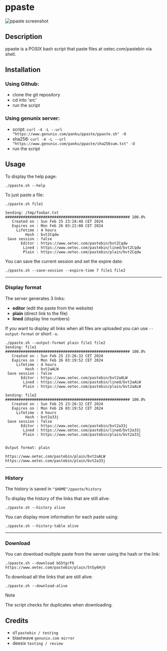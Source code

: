 # ppaste

<picture>
<source media="(prefers-color-scheme: dark)" srcset="https://raw.githubusercontent.com/pankunull/ppaste/main/docs/screenshot.png">
<img alt="ppaste screenshot" src="https://raw.githubusercontent.com/pankunull/ppaste/main/docs/screenshot.png">
</picture>

## Description
ppaste is a POSIX bash script that paste files at oetec.com/pastebin via shell.


## Installation
### Using Github:
- clone the git repository
- cd into 'src'
- run the script


### Using genunix server:
- script: `curl -4 -L --url "https://www.genunix.com/panku/ppaste/ppaste.sh" -O`
- sha256: `curl -4 -L --url "https://www.genunix.com/panku/ppaste/sha256sum.txt" -O`
- run the script


## Usage

To display the help page: 

```
./ppaste.sh --help
```


To just paste a file: 

```
./ppaste.sh file1

Sending: /tmp/foobar.txt
######################################################## 100.0%
   Created on : Sun Feb 25 23:28:48 CET 2024
   Expires on : Mon Feb 26 03:22:08 CET 2024
     Lifetime : 4 hours
         Hash : bvt2Cqdw
 Save session : false
       Editor : https://www.oetec.com/pastebin/bvt2Cqdw
        Lined : https://www.oetec.com/pastebin/lined/bvt2Cqdw
        Plain : https://www.oetec.com/pastebin/plain/bvt2Cqdw

```


You can save the current session and set the expire date: 

```
./ppaste.sh --save-session --expire-time 7 file1 file2
```

---

### Display format
The server generates 3 links:
+ **editor** (edit the paste from the website)
+ **plain** (direct link to the file)
+ **lined** (display line numbers)

If you want to display all links when all files are uploaded you can use `--output-format` or short `-o`.

```
./ppaste.sh --output-format plain file1 file2
Sending: file1
######################################################## 100.0%
   Created on : Sun Feb 25 23:26:32 CET 2024
   Expires on : Mon Feb 26 03:19:52 CET 2024
     Lifetime : 4 hours
         Hash : bvt2aALW
 Save session : false
       Editor : https://www.oetec.com/pastebin/bvt2aALW
        Lined : https://www.oetec.com/pastebin/lined/bvt2aALW
        Plain : https://www.oetec.com/pastebin/plain/bvt2aALW

Sending: file2
######################################################## 100.0%
   Created on : Sun Feb 25 23:26:32 CET 2024
   Expires on : Mon Feb 26 03:19:52 CET 2024
     Lifetime : 4 hours
         Hash : bvt2a33j
 Save session : false
       Editor : https://www.oetec.com/pastebin/bvt2a33j
        Lined : https://www.oetec.com/pastebin/lined/bvt2a33j
        Plain : https://www.oetec.com/pastebin/plain/bvt2a33j


Output format: plain

https://www.oetec.com/pastebin/plain/bvt2aALW
https://www.oetec.com/pastebin/plain/bvt2a33j
```

---

### History
The history is saved in `"$HOME"/ppaste/history`

To display the history of the links that are still alive:

```
./ppaste.sh --history alive
```

You can display more information for each paste using:

```
./ppaste.sh --history-table alive
```

---

### Download
You can download multiple paste from the server using the hash or the link: 

```
./ppaste.sh --download bG5tgrF6 https://www.oetec.com/pastebin/plain/5tGy6HjU
```


To download all the links that are still alive: 

```
./ppaste.sh --download-alive
```

> [!NOTE]
> The script checks for duplicates when downloading.


## Credits
+ o1 `pastebin / testing`
+ blastwave `genunix.com mirror`
+ deesix `testing / review`
